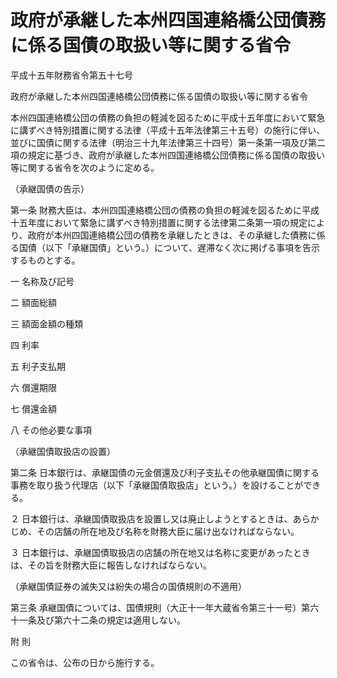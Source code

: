 # 政府が承継した本州四国連絡橋公団債務に係る国債の取扱い等に関する省令

平成十五年財務省令第五十七号

政府が承継した本州四国連絡橋公団債務に係る国債の取扱い等に関する省令

本州四国連絡橋公団の債務の負担の軽減を図るために平成十五年度において緊急に講ずべき特別措置に関する法律（平成十五年法律第三十五号）の施行に伴い、並びに国債に関する法律（明治三十九年法律第三十四号）第一条第一項及び第二項の規定に基づき、政府が承継した本州四国連絡橋公団債務に係る国債の取扱い等に関する省令を次のように定める。

（承継国債の告示）

第一条 財務大臣は、本州四国連絡橋公団の債務の負担の軽減を図るために平成十五年度において緊急に講ずべき特別措置に関する法律第二条第一項の規定により、政府が本州四国連絡橋公団の債務を承継したときは、その承継した債務に係る国債（以下「承継国債」という。）について、遅滞なく次に掲げる事項を告示するものとする。

一 名称及び記号

二 額面総額

三 額面金額の種類

四 利率

五 利子支払期

六 償還期限

七 償還金額

八 その他必要な事項

（承継国債取扱店の設置）

第二条 日本銀行は、承継国債の元金償還及び利子支払その他承継国債に関する事務を取り扱う代理店（以下「承継国債取扱店」という。）を設けることができる。

２ 日本銀行は、承継国債取扱店を設置し又は廃止しようとするときは、あらかじめ、その店舗の所在地及び名称を財務大臣に届け出なければならない。

３ 日本銀行は、承継国債取扱店の店舗の所在地又は名称に変更があったときは、その旨を財務大臣に報告しなければならない。

（承継国債証券の滅失又は紛失の場合の国債規則の不適用）

第三条 承継国債については、国債規則（大正十一年大蔵省令第三十一号）第六十一条及び第六十二条の規定は適用しない。

附 則

この省令は、公布の日から施行する。
